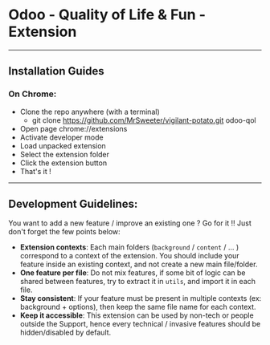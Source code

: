 # Odoo - Quality of Life & Fun - Extension

---

## Installation Guides

### On Chrome:

-   Clone the repo anywhere (with a terminal)
    -   git clone https://github.com/MrSweeter/vigilant-potato.git odoo-qol
-   Open page chrome://extensions
-   Activate developer mode
-   Load unpacked extension
-   Select the extension folder
-   Click the extension button
-   That's it !

---

## Development Guidelines:

You want to add a new feature / improve an existing one ? Go for it !!
Just don't forget the few points below:

-   **Extension contexts**: Each main folders (`background` / `content` / ... ) correspond to a context of the extension.
    You should include your feature inside an existing context, and not create a new main file/folder.
-   **One feature per file**: Do not mix features, if some bit of logic can be shared between features,
    try to extract it in `utils`, and import it in each file.
-   **Stay consistent**: If your feature must be present in multiple contexts (ex: background + options), then keep the same file name for each context.
-   **Keep it accessible**: This extension can be used by non-tech or people outside the Support,
    hence every technical / invasive features should be hidden/disabled by default.
